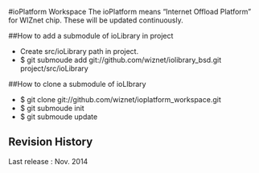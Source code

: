#ioPlatform Workspace
The ioPlatform means “Internet Offload Platform” for WIZnet chip. These will be updated continuously.

##How to add a submodule of ioLibrary in project
- Create src/ioLibrary path in project.
- $ git submoude add git://github.com/wiznet/iolibrary_bsd.git project/src/ioLibrary

##How to clone a submodule of ioLIbrary
- $ git clone git://github.com/wiznet/ioplatform_workspace.git
- $ git submoude init
- $ git submoude update

## Revision History
Last release : Nov. 2014
